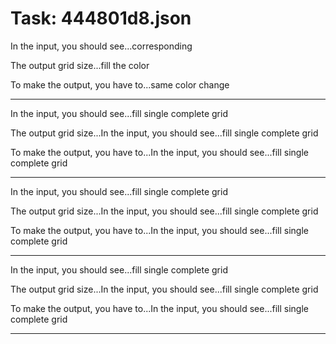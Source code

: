 # Task: 444801d8.json

In the input, you should see...corresponding

The output grid size...fill the color

To make the output, you have to...same color change

---

In the input, you should see...fill single complete grid

The output grid size...In the input, you should see...fill single complete grid

To make the output, you have to...In the input, you should see...fill single complete grid

---

In the input, you should see...fill single complete grid

The output grid size...In the input, you should see...fill single complete grid

To make the output, you have to...In the input, you should see...fill single complete grid

---

In the input, you should see...fill single complete grid

The output grid size...In the input, you should see...fill single complete grid

To make the output, you have to...In the input, you should see...fill single complete grid

---

